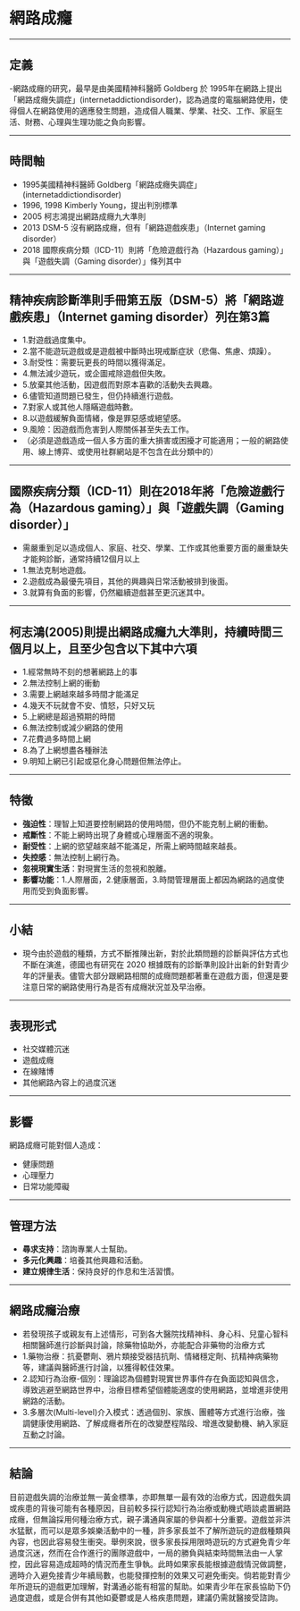 # 網路成癮

---

## 定義

-網路成癮的研究，最早是由美國精神科醫師 Goldberg 於 1995年在網路上提出「網路成癮失調症」(internetaddictiondisorder)，認為過度的電腦網路使用，使得個人在網路使用的適應發生問題，造成個人職業、學業、社交、工作、家庭生活、財務、心理與生理功能之負向影響。

---

## 時間軸

- 1995美國精神科醫師 Goldberg「網路成癮失調症」(internetaddictiondisorder)
- 1996, 1998 Kimberly Young，提出判別標準
- 2005 柯志鴻提出網路成癮九大準則
- 2013 DSM-5 沒有網路成癮，但有「網路遊戲疾患」（Internet gaming disorder）
- 2018 國際疾病分類（ICD-11）則將「危險遊戲行為（Hazardous gaming）」與「遊戲失調（Gaming disorder）」條列其中

---

## 精神疾病診斷準則手冊第五版（DSM-5）將「網路遊戲疾患」（Internet gaming disorder）列在第3篇

- 1.對遊戲過度集中。
- 2.當不能遊玩遊戲或是遊戲被中斷時出現戒斷症狀（悲傷、焦慮、煩躁）。
- 3.耐受性：需要玩更長的時間以獲得滿足。
- 4.無法減少遊玩，或企圖戒除遊戲但失敗。
- 5.放棄其他活動，因遊戲而對原本喜歡的活動失去興趣。
- 6.儘管知道問題已發生，但仍持續進行遊戲。
- 7.對家人或其他人隱瞞遊戲時數。
- 8.以遊戲緩解負面情緒，像是罪惡感或絕望感。
- 9.風險：因遊戲而危害到人際關係甚至失去工作。
- （必須是遊戲造成一個人多方面的重大損害或困擾才可能適用；一般的網路使用、線上博弈、或使用社群網站是不包含在此分類中的）

---

## 國際疾病分類（ICD-11）則在2018年將「危險遊戲行為（Hazardous gaming）」與「遊戲失調（Gaming disorder）」

- 需嚴重到足以造成個人、家庭、社交、學業、工作或其他重要方面的嚴重缺失才能夠診斷，通常持續12個月以上
- 1.無法克制地遊戲。
- 2.遊戲成為最優先項目，其他的興趣與日常活動被排到後面。
- 3.就算有負面的影響，仍然繼續遊戲甚至更沉迷其中。

---

## 柯志鴻(2005)則提出網路成癮九大準則，持續時間三個月以上，且至少包含以下其中六項

- 1.經常無時不刻的想著網路上的事
- 2.無法控制上網的衝動
- 3.需要上網越來越多時間才能滿足
- 4.幾天不玩就會不安、憤怒，只好又玩
- 5.上網總是超過預期的時間
- 6.無法控制或減少網路的使用
- 7.花費過多時間上網
- 8.為了上網想盡各種辦法
- 9.明知上網已引起或惡化身心問題但無法停止。

---

## 特徵

- **強迫性**：理智上知道要控制網路的使用時間，但仍不能克制上網的衝動。
- **戒斷性**：不能上網時出現了身體或心理層面不適的現象。
- **耐受性**：上網的慾望越來越不能滿足，所需上網時間越來越長。
- **失控感**：無法控制上網行為。
- **忽視現實生活**：對現實生活的忽視和脫離。
- **影響功能**：1.人際層面，2.健康層面，3.時間管理層面上都因為網路的過度使用而受到負面影響。

---

## 小結

- 現今由於遊戲的種類，方式不斷推陳出新，對於此類問題的診斷與評估方式也不斷在演進，德國也有研究在 2020 根據既有的診斷準則設計出新的針對青少年的評量表。儘管大部分跟網路相關的成癮問題都著重在遊戲方面，但還是要注意日常的網路使用行為是否有成癮狀況並及早治療。

---

## 表現形式

- 社交媒體沉迷
- 遊戲成癮
- 在線賭博
- 其他網路內容上的過度沉迷

---

## 影響

網路成癮可能對個人造成：

- 健康問題
- 心理壓力
- 日常功能障礙

---

## 管理方法

- **尋求支持**：諮詢專業人士幫助。
- **多元化興趣**：培養其他興趣和活動。
- **建立規律生活**：保持良好的作息和生活習慣。

---

## 網路成癮治療

- 若發現孩子或親友有上述情形，可到各大醫院找精神科、身心科、兒童心智科相關醫師進行診斷與討論，除藥物協助外，亦能配合非藥物的治療方式
- 1.藥物治療：抗憂鬱劑、鴉片類接受器拮抗劑、情緒穩定劑、抗精神病藥物等，建議與醫師進行討論，以獲得較佳效果。
- 2.認知行為治療-個別：理論認為個體對現實世界事件存在負面認知與信念，導致逃避至網路世界中，治療目標希望個體能適度的使用網路，並增進非使用網路的活動。
- 3.多層次(Multi-level)介入模式：透過個別、家族、團體等方式進行治療，強調健康使用網路、了解成癮者所在的改變歷程階段、增進改變動機、納入家庭互動之討論。

---

## 結論

目前遊戲失調的治療並無一黃金標準，亦即無單一最有效的治療方式，因遊戲失調或疾患的背後可能有各種原因，目前較多採行認知行為治療或動機式晤談處置網路成癮，但無論採用何種治療方式，親子溝通與家屬的參與都十分重要。遊戲並非洪水猛獸，而可以是眾多娛樂活動中的一種，許多家長並不了解所遊玩的遊戲種類與內容，也因此容易發生衝突。舉例來說，很多家長採用限時遊玩的方式避免青少年過度沉迷，然而在合作進行的團隊遊戲中，一局的勝負與結束時間無法由一人掌控，因此容易造成超時的情況而產生爭執。此時如果家長能根據遊戲情況做調整，適時介入避免接青少年續局數，也能發揮控制的效果又可避免衝突。倘若能對青少年所遊玩的遊戲更加理解，對溝通必能有相當的幫助。如果青少年在家長協助下仍過度遊戲，或是合併有其他如憂鬱或是人格疾患問題，建議仍需就醫接受諮詢。

